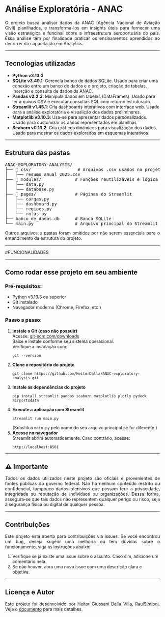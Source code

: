 <h1>Análise Exploratória - ANAC</h1>

<p align="justify">O projeto busca analisar dados da ANAC (Agência Nacional de Aviação Civíl) planilhados, e transforma-los em insights úteis para fornecer uma visão estratégica e funcinal sobre a infraestrutura aeroportuária do país. Essa análise tem por finalidade praticar os ensinamentos aprendidos ao decorrer da capacitação em Analytics.</p>

<hr>

<h2>Tecnologias utilizadas</h2>
<ul>
    <li><strong>Python v3.13.3</strong></li>
    <li><strong>SQLite v3.49.1</strong>: Gerencia banco de dados SQLite. Usado para criar uma conexão entre um banco de dados e o projeto, criação de tabelas, inserção e consulta de dados da ANAC.
    <li><strong>Pandas v2.2.3</strong>: Manipula dados em tabelas (DataFrames). Usado para ler arquivos CSV e executar consultas SQL com retorno estruturado.</li>
    <li><strong>Streamlit v1.45.1</strong>: Cria dashboards interativos com interface web. Usado para a análise exploratória e visualição dos dados preliminares.</li>
    <li><strong>Matplotlib v3.10.3</strong>: Usa-se para apresentar dados personalizados. Usado para customizar os dados representados em planilhas</li>
    <li><strong>Seaborn v0.13.2</strong>: Cria gráficos dinâmicos para visualização dos dados. Usado para mostrar os dados explorados em esquemas interativos.</li>
</ul>

<hr>

<h2>Estrutura das pastas</h2>

<pre>
ANAC-EXPLORATORY-ANALYSIS/
├── 📁 csv/                  # Arquivos .csv usados no projeto para população dos Dados
│   ├── resumo_anual_2025.csv
├── 📁 modules/             # Funções reutilizáveis e lógica de negócio
│   ├── data.py
│   └── database.py
├── 📁 pages/               # Páginas do Streamlit
│   ├── cargas.py
│   ├── dashboard.py
│   ├── regioes.py
│   └── rotas.py
├── banco_de_dados.db      # Banco SQLite
└── main.py                # Arquivo principal do Streamlit
</pre>

<p align="justify">Outros arquivos e pastas foram omitidos por não serem essenciais para o entendimento da estrutura do projeto.</p>

<hr>

#FUNCIONALIDADES

<hr>

<h2>Como rodar esse projeto em seu ambiente</h2>

<h3>Pré-requisitos:</h3>
<ul>
  <li>Python v3.13.3 ou superior</li>
  <li>Git instalado</li>
  <li>Navegador moderno (Chrome, Firefox, etc.)</li>
</ul>

<h3>Passo a passo:</h3>
<ol>

  <li>
    <strong>Instale o Git (caso não possuir)</strong><br>
    Acesse: <a href="https://git-scm.com/downloads" target="_blank">git-scm.com/downloads</a><br>
    Baixe e instale conforme seu sistema operacional.<br>
    Verifique a instalação com:
    <pre><code>git --version</code></pre>
  </li>

  <li>
    <strong>Clone o repositório do projeto</strong>
    <pre><code>git clone https://github.com/HeitorDalla/ANAC-exploratory-analysis.git</code></pre>
  </li>

  <li>
    <strong>Instale as dependências do projeto</strong><br>
    <pre><code>pip install streamlit pandas seaborn matplotlib plotly pydeck airportsdata</code></pre>
  </li>

  <li>
    <strong>Execute a aplicação com Streamlit</strong>
    <pre><code>streamlit run main.py</code></pre>
    (Substitua <code>main.py</code> pelo nome do seu arquivo principal se for diferente.)
  </li>

  <li>
    <strong>Acesse no navegador</strong><br>
    Streamlit abrirá automaticamente. Caso contrário, acesse:
    <pre><code>http://localhost:8501</code></pre>
  </li>

</ol>

<hr>

<h2>⚠️ Importante</h2>

<p align="justify">Todos os dados utilizados neste projeto são oficiais e provenientes de fontes públicas do governo federal. Não há nenhum conteúdo restrito ou confidencial, tampouco dados ofensivos que possam ferir a privacidade, integridade ou reputação de indivíduos ou organizações. Dessa forma, assegura-se que tais dados não representem qualquer perigo ou risco, seja à segurança física ou digital de qualquer pessoa.</p>

<hr>

<h2>Contribuições</h2>
<p align="justify">Este projeto está aberto para contribuições via issues. Se você encontrou um bug, deseja sugerir uma melhoria ou tem dúvidas sobre o funcionamento, siga as instruções abaixo:</p>
<ol>
    <li>Verifique se já existe uma issue sobre o assunto. Caso sim, adicione um comentário nela.</li>
    <li>Se não houver, abra uma nova issue com uma descrição clara e objetiva.</li>
</ol>

<hr>

<h2>Licença e Autor</h2>
<p align="justify">Este projeto foi desenvolvido por <a href="https://github.com/HeitorDalla">Heitor Giussani Dalla Villa</a>, <a href="https://github.com/RaulSimioni">RaulSimioni</a>. Veja o <a href="./LICENSE">documento</a> para mais detalhes.</p>
